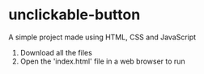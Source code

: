 # unclickable-button
A simple project made using HTML, CSS and JavaScript

1. Download all the files
2. Open the 'index.html' file in a web browser to run
